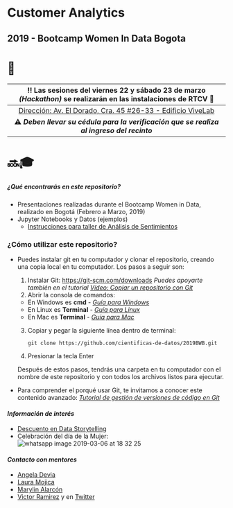 # Customer Analytics
## 2019 - Bootcamp Women In Data Bogota
   
# :loudspeaker:

|:bangbang: Las sesiones del viernes 22 y sábado 23 de marzo *(Hackathon)* se realizarán en las instalaciones de RTCV :satellite:
|:-----------------------------------------------------------------:|
|[Dirección: Av. El Dorado, Cra. 45 #26-33 - Edificio ViveLab](https://goo.gl/maps/QYvjHtkWu9z)|
|:warning: ***Deben llevar su cédula para la verificación que se realiza al ingreso del recinto***|


# :soon::mortar_board: 

##### ¿Qué encontrarás en este repositorio?
 - Presentaciones realizadas durante el Bootcamp Women in Data, realizado en Bogotá (Febrero a Marzo, 2019)
 - Jupyter Notebooks y Datos (ejemplos)
   - [Instrucciones para taller de Análisis de Sentimientos](http://bit.ly/tallerwomenbog)

### ¿Cómo utilizar este repositorio?

- Puedes instalar git en tu computador y clonar el repositorio, creando una copia local en tu computador. Los pasos a seguir son:
   1. Instalar Git: https://git-scm.com/downloads
         *Puedes apoyarte también en el tutorial [Vídeo: Copiar un repositorio con Git](https://www.youtube.com/watch?v=DUT2DuptycU)*
   2. Abrir la consola de comandos:
     - En Windows es **cmd** - *[Guía para Windows](https://es.wikihow.com/abrir-la-l%C3%ADnea-de-comandos-en-Windows)*
     - En Linux es **Terminal** - *[Guía para Linux](https://xtephan.wordpress.com/2008/11/17/abrir-un-terminal-en-ubuntu-linux/)*
     - En Mac es **Terminal** - *[Guía para Mac](https://es.ccm.net/faq/6484-mac-os-como-abrir-el-terminal)*
   3. Copiar y pegar la siguiente línea dentro de terminal:
   
          git clone https://github.com/cientificas-de-datos/2019BWB.git
     
   4. Presionar la tecla Enter
   
   Después de estos pasos, tendrás una carpeta en tu computador con el nombre de este repositorio y con todos los archivos listos para ejecutar.
      
* Para comprender el porqué usar Git, te invitamos a conocer este contenido avanzado: *[Tutorial de gestión de versiones de código en Git](https://learngitbranching.js.org/)*


#### *Información de interés*
- [Descuento en Data Storytelling](https://www.udemy.com/data-storytelling-now/?couponCode=BOOTCAMP_2019)
- Celebración del día de la Mujer:
![whatsapp image 2019-03-06 at 18 32 25](https://user-images.githubusercontent.com/15584917/53921687-508c4c80-403f-11e9-9293-bb57d257a8d1.jpeg)

#### *Contacto con mentores*
- [Angela Devia](mailto:ing.angela.devia@gmail.com)
- [Laura Mojica](mailto:lc.mojica639@uniandes.edu.co)
- [Marylin Alarcón](mailto:marylin-alarcon@live.com)
- [Victor Ramirez](mailto:ramirez.vmanuel@gmail.com) y en [Twitter](https://twitter.com/bikthor)
